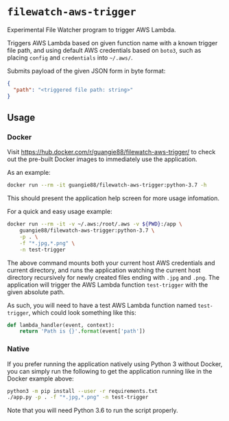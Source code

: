 # `filewatch-aws-trigger`

Experimental File Watcher program to trigger AWS Lambda.

Triggers AWS Lambda based on given function name with a known trigger file path,
and using default AWS credentials based on `boto3`, such as placing `config` and
`credentials` into `~/.aws/`.

Submits payload of the given JSON form in byte format:

```json
{
  "path": "<triggered file path: string>"
}
```

## Usage

### Docker

Visit <https://hub.docker.com/r/guangie88/filewatch-aws-trigger/> to check out
the pre-built Docker images to immediately use the application.

As an example:

```bash
docker run --rm -it guangie88/filewatch-aws-trigger:python-3.7 -h
```

This should present the application help screen for more usage infomation.

For a quick and easy usage example:

```bash
docker run --rm -it -v ~/.aws:/root/.aws -v ${PWD}:/app \
    guangie88/filewatch-aws-trigger:python-3.7 \
    -p . \
    -f "*.jpg,*.png" \
    -n test-trigger
```

The above command mounts both your current host AWS credentials and current
directory, and runs the application watching the current host directory
recursively for newly created files ending with `.jpg` and `.png`. The
application will trigger the AWS Lambda function `test-trigger` with the given
absolute path.

As such, you will need to have a test AWS Lambda function named `test-trigger`,
which could look something like this:

```python
def lambda_handler(event, context):
    return 'Path is {}'.format(event['path'])
```

### Native

If you prefer running the application natively using Python 3 without Docker,
you can simply run the following to get the application running like in the
Docker example above:

```bash
python3 -m pip install --user -r requirements.txt
./app.py -p . -f "*.jpg,*.png" -n test-trigger
```

Note that you will need Python 3.6 to run the script properly.
